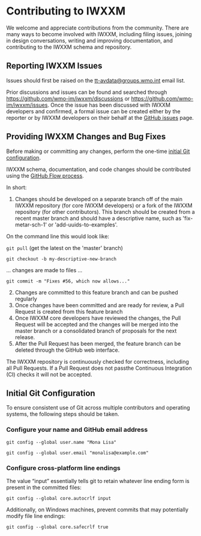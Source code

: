# Contributing to IWXXM
We welcome and appreciate contributions from the community. There are many ways to become involved with IWXXM,
including filing issues, joining in design conversations, writing and improving documentation,
and contributing to the IWXXM schema and repository.

## Reporting IWXXM Issues
Issues should first be raised on the tt-avdata@groups.wmo.int email list. 

Prior discussions and issues can be found and searched through https://github.com/wmo-im/iwxxm/discussions or https://github.com/wmo-im/iwxxm/issues.  Once the issue has been discussed with IWXXM developers and confirmed,
a formal issue can be created either by the reporter or by IWXXM developers on their behalf at the [GitHub issues](https://github.com/wmo-im/iwxxm/issues) page.

## Providing IWXXM Changes and Bug Fixes
Before making or committing any changes, perform the one-time [initial Git configuration](#initial-git-configuration).

IWXXM schema, documentation, and code changes should be contributed using the [GitHub Flow process](https://help.github.com/articles/github-flow/).

In short:

1) Changes should be developed on a separate branch off of the main IWXXM repository (for core IWXXM developers) or a fork of the IWXXM repository (for other contributors).  This branch should be created from a recent master branch and should have a descriptive name, such as 'fix-metar-sch-1' or 'add-uuids-to-examples'.  

On the command line this would look like:

  `git pull`  (get the latest on the 'master' branch)

  `git checkout -b my-descriptive-new-branch`

  ... changes are made to files ...

  `git commit -m "Fixes #56, which now allows..."`

2) Changes are committed to this feature branch and can be pushed regularly
3) Once changes have been committed and are ready for review, a Pull Request is created from this feature branch
4) Once IWXXM core developers have reviewed the changes, the Pull Request will be accepted and the changes will be merged into the master branch or a consolidated branch of proposals for the next release. 
5) After the Pull Request has been merged, the feature branch can be deleted through the GitHub web interface.

The IWXXM repository is continuously checked for correctness, including all Pull Requests.  If a Pull Request does not passthe Continuous Integration (CI) checks it will not be accepted.

## Initial Git Configuration
To ensure consistent use of Git across multiple contributors and operating
systems, the following steps should be taken.

### Configure your name and GitHub email address

`git config --global user.name "Mona Lisa"`

`git config --global user.email "monalisa@example.com"`

### Configure cross-platform line endings
The value “input” essentially tells git to retain whatever line ending form is present in the committed files:

`git config --global core.autocrlf input`

Additionally, on Windows machines, prevent commits that may potentially modify file line endings:

`git config --global core.safecrlf true`
